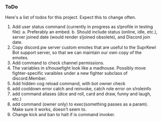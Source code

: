 ### ToDo

Here's a list of todos for this project. Expect this to change often.

1. Add user status command (currently in progress as s!profile in testing file):
  a. Preferably an embed.
  b. Should include status (online, idle, etc.), server joined date (would render s!joined obsolete), and Discord join date.
2. Copy discord.pw server custom emotes that are useful to the SuprKewl Bot support server, so that we can maintain our own copy of the emotes.
3. Add command to check channel permissions.
4. The variables in s!housefight look like a madhouse. Possibly move fighter-specific varaibles under a new fighter subclass of discord.Member.
5. Add hidden cog reload command, with bot owner check
6. add cooldown error catch and reinvoke, catch role error on s!roleinfo
7. add command aliases (dice and roll, card and draw, funny and laugh, etc.)
8. add command (owner only) to exec(something passes as a param). Make sure it works, doesn't seem to.
9. Change kick and ban to halt if <target> is command invoker.